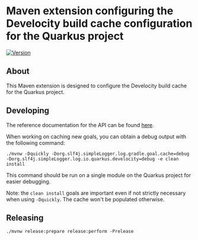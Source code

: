 # Maven extension configuring the Develocity build cache configuration for the Quarkus project

[![Version](https://img.shields.io/maven-central/v/io.quarkus.develocity/quarkus-project-develocity-extension?logo=apache-maven&style=for-the-badge)](https://central.sonatype.com/artifact/io.quarkus.develocity/quarkus-project-develocity-extension)

## About

This Maven extension is designed to configure the Develocity build cache for the Quarkus project.

## Developing

The reference documentation for the API can be found [here](https://docs.gradle.com/enterprise/maven-extension/api/com/gradle/maven/extension/api/cache/MojoMetadataProvider.Context.html).

When working on caching new goals, you can obtain a debug output with the following command:

```
./mvnw -Dquickly -Dorg.slf4j.simpleLogger.log.gradle.goal.cache=debug -Dorg.slf4j.simpleLogger.log.io.quarkus.develocity=debug -e clean install
```

This command should be run on a single module on the Quarkus project for easier debugging.

Note: the `clean install` goals are important even if not strictly necessary when using `-Dquickly`.
The cache won't be populated otherwise.

## Releasing

```
./mvnw release:prepare release:perform -Prelease
```

